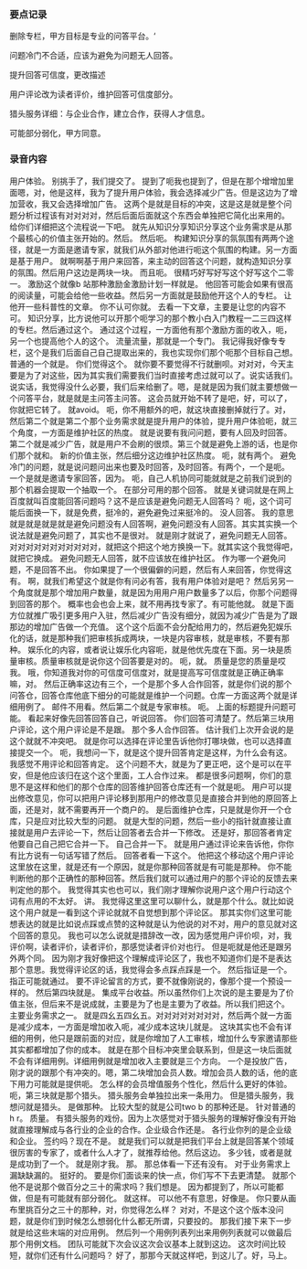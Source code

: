 ### 要点记录

删除专栏，甲方目标是专业的问答平台。‘

问题冷门不合适，应该为避免为问题无人回答。

提升回答可信度，更改描述

用户评论改为读者评价，维护回答可信度部分。

猎头服务详细：与企业合作，建立合作，获得人才信息。

可能部分弱化，甲方同意。

### 录音内容

用户体验。
别挑手了，我们提交了。
提到了呃我也提到了，但是在那个增增加里面嗯，对，他是这样，我为了提升用户体验，我会选择减少广告。但是这边为了增加营收，我又会选择增加广告。
这两个是就是目标的冲突，这是这是就是整个问题分析过程该有对对对对，然后后面后面就这个东西会单独把它简化出来用的。
给你们详细把这个流程说一下吧。
就先从知识分享知识分享这个业务需求是从那个最核心的价值主张开始的。然后。
然后呃。
构建知识分享的氛氛围有两两个途径，就是一方面是邀请专家，就我们从外部对他进行呃这个氛围的构建。另一方面是基于用户。
就啊啊基于用户来回答，来主动的回答这个问题，就构造知识分享的氛围。然后用户这边是两块一块。
而且呃。
很精巧好写好写这个好写这个二零一。
激励这个就像b 站那种激励金激励计划一样就是。
他回答可能会如果有很高的阅读量，可能会给他一些收益。然后另一方面就是鼓励他开这个人的专栏。
让他开一些科普性的文章。
你不认可你就。
去看一下文章，主要是让您的内容不可。
知识分享，比方说他可以开那个呃学习的那个教小白入门教程一二三四这样的专栏。然后通过这个。
通过这个过程，一方面他有那个激励方面的收入，呃，另一个也提高他个人的这个。
流量流量，那就是一个专门。
我记得我好像专专栏，这个是我们后面自己自己提取出来的，我也实现你们那个呃那个目标自己想。
普通的一个就是。
你们觉得这个。
就你要不要觉得不行就删呗。对对对，今天主要是为了对这些，因为其实我们需要我们当时直接考虑过就可以了。说实话我们。
说实话，我觉得没什么必要，我们后来给删了。嗯，是就是因为我们就主要想做一个问答平台，就是就是主问答主问答。
这会员就开始不转了是吧，好，可以了，你就把它转了。
就avoid。
呃，你不用额外的吧，就这块直接删掉就行了。对，然后第二个就是第二个那个业务需求就是提升用户的体验，提升用户体验呃，就三个角度，一方面是维护社区的热度。
就是说要有我问问题，要有人回及时回答。第二个就是减少广告，就是用户不会刷的很烦。第三个就是避免上游的话，也是你们那个就和。
新的价值主张，然后细分这边维护社区热度。
呃，就有两个。
避免冷门的问题，就是说问题问出来也要及时回答，及时回答。有两个，一个是呃。
一个是就是邀请专家回答，因为。
呃，自己人机协同可能就就是之前我们说到的那个机器会提取一个抽取一个。
在部分可用的那个回答。
就是关键词就是在网上百度就叫百度能回答问题吗？这不是应该是避免问题无人回答吗？
呃，这个词可能后面换一下，就是免费，挺冷的，避免避免过来挺冷的。
没人回答。
我的意思就是就是就是就是避免问题没有人回答啊，避免问题没有人回答。其实其实换一个说法就是避免问题了，其实也不是很对。
就是刚才就说了，避免问题无人回答。对对对对对对对对对对对，就把这个把这个地方换换一下。就其实这个我觉得吧，就把它换成。
避免问题无人回答，就不应该放在维护社区。
作为哪一个避免问题，不是回答不出。
你如果提了一个很偏僻的问题，然后有人来回答，你觉得这有。
啊，就我们希望这个就是你有问必有答，我有用户体验对是吧？
然后另另一个角度就是那个增加用户数量，就是因为用用户用户数量多了以后，你那个问题得到回答的那个。
概率也会也会上来，就不用再找专家了。有可能他就。
就是下面方位就推广吸引更多用户入驻，然后减少广告没有细分，就因为减少广告是为了跟那边的增加广告做一个充值。
这个这个后面不会分配给用力的，然后避免犯娱乐化的话，就是那种我们把审核拆成两块，一块是内容审核，就是审核，不要有那种。
娱乐化的内容，或者说让娱乐化内容呃，就是他优先度在下面。另一块是质量审核。质量审核就是说你这个回答要是对的。
呃，就。
质量是您的质量是哎我。
哦，你知道我对你的可信度可信度对，就是提高写可信度就是正确正确率嘛，对。
然后正确率这边有三个，一个是那个多人合作回答，就是你们说的那个问答仓，回答仓库他底下细分的可能就是维护一个问题。仓库一方面这两个就是详细用例了。
邮件不用看。然后第二个就是专家审核。
呃。
上面的标题提升问题可能。
看起来好像先回答回答自己，听说回答。
你们回答可清楚了。然后第三块用户评论，这个用户评论是不是跟。
那个多人合作回答。
估计我们上次开会说的是这个就就不冲突吧。
就是你可以选择在评论里告诉他你打哪块做，也可以选择直接提交一个。
呃，我想问一下，就是这个提升回答肯定是这样，为什么会有这。
我感觉不用评论和回答肯定。
这个问题不大，就是为了更正吧，这个是可以在平安，但是他应该归在这个这个里面，工人合作过来。
都是很多问题啊，你们的意思不是这样和他们的那个仓库的回答维护回答仓库还有一个就是呃。
用户可以提出修改意见，你可以把用户评论移到那用户的修改意见是直接合并到他的原回答上面，还是对，就不需要再开一个商户的。
是后面维护仓库，只是就是你开一个仓库，只是应对比较大型的问题。
就是大型的问题，然后一些小的指针就直接让直接就是用户去评论一下，然后让回答者去合并一下修改。
还是好，那回答者肯定他要自己自己把它合并一下。
自己合并一下。
就是用户通过评论来告诉他，你你有比方说有一句话写错了然后。
回答者看一下这个。
他把这个移动这个用户评论这里放在这里，就是还有一个原因，就是你那种回答就是有可能是那种。
你不能判断他的那个正确性的那种回答。然后我们就可以通过用户的那个评论的反馈去来判定他的那个。
我觉得其实也也可以，我们刚才理解你说用户这个用户行动这个词有点用的不太好。
讲。
我觉得这里这里可以聊什么，就是那个什么。就比如说这个用户就是一看到这个评论就就不自觉想到那个评论区。
那其实你们这里可能想表达的就是比如说点踩或点赞的这种就是认为他说的对不对，用户的意见就对这个回答的意见。
我也可以怎么说就是措辞改一改，因为感觉用户评价呗，对，我评价啊，读者评价，读者评价，那感觉读者评价对也行。
但是呃就是他还是跟另外两个同。
因为刚才我好像把这个理解成评论区了，我也不知道你们是不是表达那个意思。我觉得评论区的话，我觉得会多点踩点踩是一个。
然后指证是一个。
指正可能就通过。
要不评论留言的方式，要不就像刚说的，像那个提一个预设一样的。
然后第四块就是。
集成平台收益。所以虽然你们上次说的是主要是为了价值主张，但后来不是说成就，主要是为了也是主要为了收益。所以我们把这个。
主要业务需求之一。
就是四幺五四幺五。对对对对对对对对，然后两个就一方面是减少成本，一方面是增加收入呃，减少成本这块儿就是。
这块其实也不会有详细的用例，他只是跟前面的对应，就是你增加了人工审核，增加什么专家邀请那些其实都都增加了你的成本。
就是在那个目标冲突里会联系到，但是这一块后面就不会有详细用例。详细用例就是增加收入主要就是三个方向。
一个是投放广告，刚才说的跟那个有冲突的。嗯，第二块增加会员人数。增加会员人数的话，他的底下用力可能就是提供呃。
怎么样的会员增值服务个性化，然后什么更好的体验。
呃，第三块就是那个猎头。
猎头服务会单独拉出来一条用力。
但是猎头服务，我想问就是猎头。
是做那种。
比较大型的就是公司two b 的那种还是。
针对普通的h r。
质量。
有猎头服务的戏份。因为上次感觉对于猎头服务的理解好像没有开始就直接理解成与各行业的企业的合作。企业级合作还是。
各行业你列的是企业级和企业。
签约吗？现在不是。
就是我们可以就是把我们平台上就是回答某个领域很厉害的专家了，或者什么人才了，就推荐给他。然后这边。
多少钱，或者是就是成功到了一个。
就是刚才我。
那。
那总体看一下还有没有。
对于业务需求上漏缺缺漏的。
挺好的。
要是你们面谈来的快一点，你们写不下去更清楚。
就那个他不是说那个做百分之三十的需求吗？我们想是。
因为都提到了，所以可能都做，但是有可能就有部分弱化。
就这样。
可以他不有意思，好像是。
你只要从画布里挑百分之三十的那种，对，你觉得怎么样？
对对，不是这个这个版本没问题，就是你们到时候怎么想弱化什么都无所谓，只要投的。
那我们接下来下一步就是给这些末端的对应用例。
然后列一个用例列表列出来用例列表就可以做最后那个用例文档。
团队可能就下次会议这次会议基本上就到这边。
这次时间比较短，就你们还有什么问题吗？
好了，那那今天就这样吧，到这儿了。好，马上。